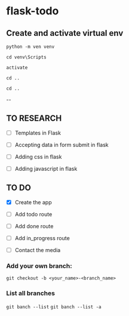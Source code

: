 # flask-todo

## Create and activate virtual env
`python -m ven venv`

`cd venv\Scripts`

`activate`

`cd ..`

`cd ..`

--

## TO RESEARCH
- [ ] Templates in Flask
- [ ] Accepting data in form submit in flask
- [ ] Adding css in flask
- [ ] Adding javascript in flask


## TO DO
- [x] Create the app
- [ ] Add todo route
- [ ] Add done route
- [ ] Add in_progress route
- [ ] Contact the media


### Add your own branch:
`git checkout -b <your_name>-<branch_name>`

### List all branches
`git banch --list`
`git banch --list -a`
